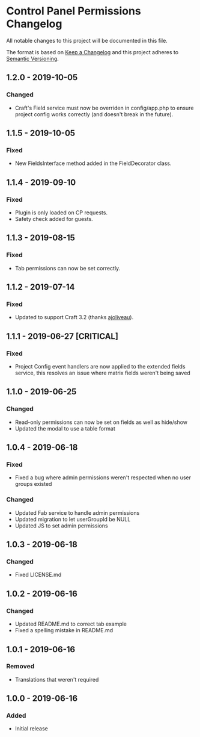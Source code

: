 # Control Panel Permissions Changelog

All notable changes to this project will be documented in this file.

The format is based on [Keep a Changelog](http://keepachangelog.com/) and this project adheres to [Semantic Versioning](http://semver.org/).

## 1.2.0 - 2019-10-05
### Changed
- Craft's Field service must now be overriden in config/app.php to ensure project config works correctly (and doesn't break in the future).

## 1.1.5 - 2019-10-05
### Fixed
- New FieldsInterface method added in the FieldDecorator class.

## 1.1.4 - 2019-09-10
### Fixed
- Plugin is only loaded on CP requests.
- Safety check added for guests.

## 1.1.3 - 2019-08-15
### Fixed
- Tab permissions can now be set correctly.

## 1.1.2 - 2019-07-14
### Fixed
- Updated to support Craft 3.2 (thanks [ajoliveau](https://github.com/ajoliveau)).

## 1.1.1 - 2019-06-27 [CRITICAL]
### Fixed
- Project Config event handlers are now applied to the extended fields service, this resolves an issue where matrix fields weren't being saved

## 1.1.0 - 2019-06-25
### Changed
- Read-only permissions can now be set on fields as well as hide/show
- Updated the modal to use a table format

## 1.0.4 - 2019-06-18
### Fixed
- Fixed a bug where admin permissions weren't respected when no user groups existed

### Changed
- Updated Fab service to handle admin permissions
- Updated migration to let userGroupId be NULL
- Updated JS to set admin permissions

## 1.0.3 - 2019-06-18
### Changed
- Fixed LICENSE.md

## 1.0.2 - 2019-06-16
### Changed
- Updated README.md to correct tab example
- Fixed a spelling mistake in README.md

## 1.0.1 - 2019-06-16
### Removed
- Translations that weren't required

## 1.0.0 - 2019-06-16
### Added
- Initial release
